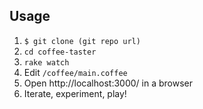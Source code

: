 ## Usage

1. `$ git clone (git repo url)`
2. `cd coffee-taster`
3. `rake watch`
4. Edit `/coffee/main.coffee`
5. Open http://localhost:3000/ in a browser
6. Iterate, experiment, play!
